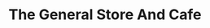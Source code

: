 ---
title: "The General Store And Cafe"
url: /statesville/the-general-store-and-cafe/
shop: convenience
---